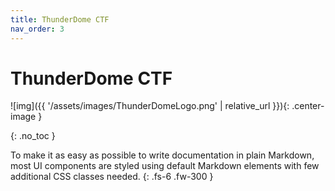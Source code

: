 ```yaml
---
title: ThunderDome CTF
nav_order: 3
---
```


# ThunderDome CTF

![img]({{ '/assets/images/ThunderDomeLogo.png' | relative_url }}){: .center-image }

{: .no_toc }

To make it as easy as possible to write documentation in plain Markdown, most UI components are styled using default Markdown elements with few additional CSS classes needed.
{: .fs-6 .fw-300 }
